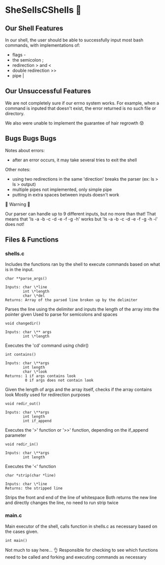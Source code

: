 # SheSellsCShells :shell:

## Our Shell Features
In our shell, the user should be able to successfully input most bash
commands, with implementations of:
* flags -
* the semicolon ;
* redirection > and <
* double redirection >>
* pipe |

## Our Unsuccessful Features
We are not completely sure if our errno system works. For example, when a command is inputed that doesn't exist, the error returned is no such file or directory.

We also were unable to implement the guarantee of hair regrowth :worried:

## Bugs Bugs Bugs
Notes about errors:
* after an error occurs, it may take several tries to exit the shell

Other notes:
* using two redirections in the same 'direction' breaks the parser (ex: ls > ls > output)
* multiple pipes not implemented, only simple pipe
* putting in extra spaces between inputs doesn't work

:mushroom: Warning :mushroom:

Our parser can handle up to 9 different inputs, but no more than that!
That means that 'ls -a -b -c -d -e -f -g -h' works but 'ls -a -b -c -d -e -f -g -h -i' does not!


## Files & Functions
### shells.c
Includes the functions ran by the shell to execute commands based on what is in the input.
```
char **parse_args()

Inputs: char \*line
        int \*length
        char \*del
Returns: Array of the parsed line broken up by the delimiter
```

Parses the line using the delimiter and inputs the length of the array into the pointer given
Used to parse for semicolons and spaces

```
void changedir()

Inputs: char \** args
        int \*length
```

Executes the 'cd' command using chdir()

```
int contains()

Inputs: char \**args
        int length
        char \*look
Returns: 1 if args contains look
         0 if args does not contain look
```

Given the length of args and the array itself, checks if the array contains look
Mostly used for redirection purposes

```
void redir_out()

Inputs: char \**args
        int length
        int if_append
```

Executes the '>' function or '>>' function, depending on the if_append parameter

```
void redir_in()

Inputs: char \**args
        int length
```

Executes the '<' function

```
char *strip(char *line)

Inputs: char \*line
Returns: the stripped line
```

Strips the front and end of the line of whitespace
Both returns the new line and directly changes the line, no need to run strip twice

### main.c
Main executor of the shell, calls function in shells.c as necessary based on the cases given.
```
int main()
```
Not much to say here... :ok_hand:
Responsible for checking to see which functions need to be called and forking and executing commands as necessary
